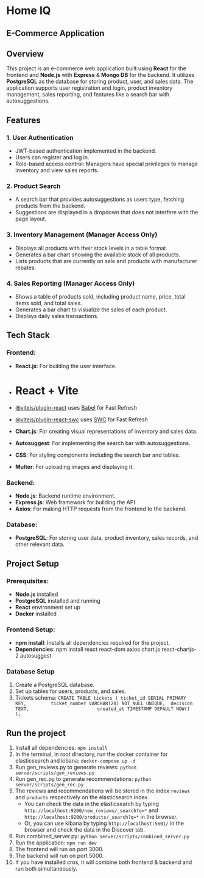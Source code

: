 # Home IQ
## E-Commerce Application

## Overview
This project is an e-commerce web application built using **React** for the frontend and **Node.js** with **Express** & **Mongo DB** for the backend. It utilizes **PostgreSQL** as the database for storing product, user, and sales data. The application supports user registration and login, product inventory management, sales reporting, and features like a search bar with autosuggestions.

## Features

### 1. **User Authentication**
   - JWT-based authentication implemented in the backend.
   - Users can register and log in.
   - Role-based access control: Managers have special privileges to manage inventory and view sales reports.

### 2. **Product Search**
   - A search bar that provides autosuggestions as users type, fetching products from the backend.
   - Suggestions are displayed in a dropdown that does not interfere with the page layout.
   
### 3. **Inventory Management (Manager Access Only)**
   - Displays all products with their stock levels in a table format.
   - Generates a bar chart showing the available stock of all products.
   - Lists products that are currently on sale and products with manufacturer rebates.

### 4. **Sales Reporting (Manager Access Only)**
   - Shows a table of products sold, including product name, price, total items sold, and total sales.
   - Generates a bar chart to visualize the sales of each product.
   - Displays daily sales transactions.

## Tech Stack

### Frontend:
- **React.js**: For building the user interface.
- # React + Vite
- [@vitejs/plugin-react](https://github.com/vitejs/vite-plugin-react/blob/main/packages/plugin-react/README.md) uses [Babel](https://babeljs.io/) for Fast Refresh
- [@vitejs/plugin-react-swc](https://github.com/vitejs/vite-plugin-react-swc) uses [SWC](https://swc.rs/) for Fast Refresh

- **Chart.js**: For creating visual representations of inventory and sales data.
- **Autosuggest**: For implementing the search bar with autosuggestions.
- **CSS**: For styling components including the search bar and tables.
- **Multer**: For uploading images and displaying it.

### Backend:
- **Node.js**: Backend runtime environment.
- **Express.js**: Web framework for building the API.
- **Axios**: For making HTTP requests from the frontend to the backend. 

### Database:
- **PostgreSQL**: For storing user data, product inventory, sales records, and other relevant data.


## Project Setup

### Prerequisites:
- **Node.js** installed
- **PostgreSQL** installed and running
- **React** environment set up
- **Docker** installed

### Frontend Setup: 
- **npm install**: Installs all dependencies required for the project.
- **Dependencies**: npm install react react-dom axios chart.js react-chartjs-2 autosuggest


### Database Setup

1. Create a PostgreSQL database.
2. Set up tables for users, products, and sales.
3. Tickets schema: `CREATE TABLE tickets (
                        ticket_id SERIAL PRIMARY KEY,        
                        ticket_number VARCHAR(20) NOT NULL UNIQUE, 
                        decision TEXT,                        
                        created_at TIMESTAMP DEFAULT NOW()     
                     );`
   
## Run the project

1. Install all dependencies: `npm install`
2. In the terminal, in root directory, run the docker container for elasticsearch and kibana: `docker-compose up -d`
3. Run gen_reviews.py to generate reviews: `python server/scripts/gen_reviews.py`
4. Run gen_rec.py to generate recommendations: `python server/scripts/gen_rec.py`
4. The reviews and recommendations will be stored in the index `reviews` and `products` respectively on the elasticsearch index.
   - You can check the data in the elasticsearch by typing `http://localhost:9200/new_reviews/_search?q=*` and `http://localhost:9200/products/_search?q=*` in the browser.
   - Or, you can use kibana by typing `http://localhost:5601/` in the browser and check the data in the Discover tab.
5. Run combined_server.py: `python server/scripts/combined_server.py`
6. Run the application: `npm run dev`       
7. The frontend will run on port 3000.
8. The backend will run on port 5000.
9. If you have installed cros, it will combine both frontend & backend and run both simultaneously.
